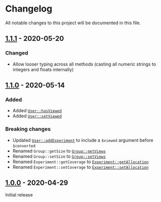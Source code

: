 # Changelog

All notable changes to this project will be documented in this file.

## [1.1.1] - 2020-05-20

### Changed

- Allow looser typing across all methods (casting all numeric strings to integers and floats internally)

## [1.1.0] - 2020-05-14

### Added

- Added [`User::hasViewed`](docs/User.md#userhasviewed)
- Added [`User::setViewed`](docs/User.md#usersetviewed)

### Breaking changes

- Updated [`User::addExperiment`](docs/User.md#useraddexperiment) to include a `$viewed` argument before `$converted`
- Renamed `Group::getSize` to [`Group::getViews`](docs/Group.md#groupgetviews)
- Renamed `Group::setSize` to [`Group::setViews`](docs/Group.md#groupsetviews)
- Renamed `Experiment::getCoverage` to [`Experiment::getAllocation`](docs/Experiment.md#experimentgetallocation)
- Renamed `Experiment::setCoverage` to [`Experiment::setAllocation`](docs/Experiment.md#experimentsetallocation)

## [1.0.0] - 2020-04-29

Initial release

[1.1.1]: https://github.com/andreekeberg/abby/releases/tag/1.1.1
[1.1.0]: https://github.com/andreekeberg/abby/releases/tag/1.1.0
[1.0.0]: https://github.com/andreekeberg/abby/releases/tag/1.0.0
